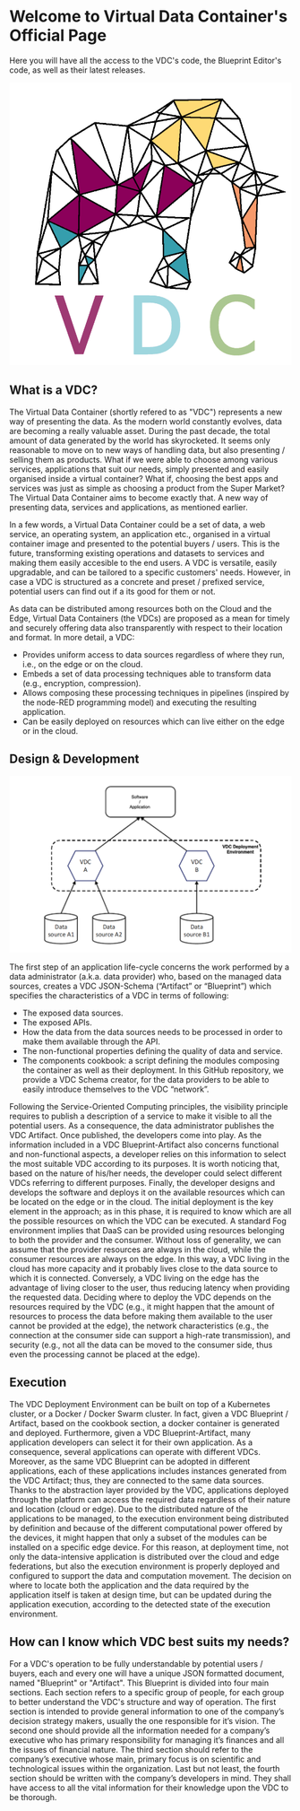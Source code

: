 # Welcome to Virtual Data Container's Official Page
Here you will have all the access to the VDC's code, the Blueprint Editor's code, as well as their latest releases.

![alt text](https://github.com/thevdc/virtualdatacontainer/blob/master/VDC-logo.png)

## What is a VDC?
The Virtual Data Container (shortly refered to as "VDC") represents a new way of presenting the data. As the modern world constantly evolves, data are becoming a really valuable asset. During the past decade, the total amount of data generated by the world has skyrocketed. It seems only reasonable to move on to new ways of handling data, but also presenting / selling them as products. What if we were able to choose among various services, applications that suit our needs, simply presented and easily organised inside a  virtual container? What if, choosing the best apps and services was just as simple as choosing a product from the Super Market? The Virtual Data Container aims to become exactly that. A new way of presenting data, services and applications, as mentioned earlier.

In a few words, a Virtual Data Container could be a set of data, a web service, an operating system, an application etc., organised in a virtual container image and presented to the potential buyers / users. This is the future, transforming existing operations and datasets to services and making them easily accesible to the end users. A VDC is versatile, easily upgradable, and can be tailored to a specific customers' needs. However, in case a VDC is structured as a concrete and preset / prefixed service, potential users can find out if a its good for them or not.

As data can be distributed among resources both on the Cloud and the Edge, Virtual Data Containers (the VDCs) are proposed as a mean for timely and securely offering data also transparently with respect to their location and format.
In more detail, a VDC:
- Provides uniform access to data sources regardless of where they run, i.e., on the edge or on the cloud.
- Embeds a set of data processing techniques able to transform data (e.g., encryption, compression).
- Allows composing these processing techniques in pipelines (inspired by the node-RED programming model) and executing the resulting application.
- Can be easily deployed on resources which can live either on the edge or in the cloud.

## Design & Development
![alt text](https://github.com/thevdc/virtualdatacontainer/blob/master/VDC-simple-architecture.png)

The first step of an application life-cycle concerns the work performed by a data administrator (a.k.a. data provider) who, based on the managed data sources, 
creates a VDC JSON-Schema (“Artifact” or “Blueprint”) which specifies the characteristics of a VDC in terms of following:
- The exposed data sources.
- The exposed APIs.
- How the data from the data sources needs to be processed in order to make them available through the API.
- The non-functional properties defining the quality of data and service.
- The components cookbook: a script defining the modules composing the container as well as their deployment.
In this GitHub repository, we provide a VDC Schema creator, for the data providers to be able to easily introduce themselves to the VDC “network”.

Following the Service-Oriented Computing principles, the visibility principle requires to publish a description of a service to make it visible to all the
potential users. As a consequence, the data administrator publishes the VDC Artifact. Once published, the developers come into play. As the
information included in a VDC Blueprint-Artifact also concerns functional and non-functional aspects, a developer relies on this information to select the most
suitable VDC according to its purposes. It is worth noticing that, based on the nature of his/her needs, the developer could select different VDCs referring to different
purposes. Finally, the developer designs and develops the software and deploys it on the available resources which can be located on the edge or in the cloud. The initial
deployment is the key element in the approach; as in this phase, it is required to know which are all the possible resources on which the VDC can be executed. A standard Fog environment implies that DaaS can be provided using resources belonging to both the provider and the consumer. Without loss of generality, we can assume that the provider resources are always in the cloud, while the consumer resources are always on the edge. In this way, a VDC living in the cloud has more capacity and it probably lives close to the data source to which it is connected. Conversely, a VDC living on the edge has the advantage of living closer to the user, thus reducing latency when providing the requested
data. Deciding where to deploy the VDC depends on the resources required by the VDC (e.g., it might happen that the amount of resources to process the data before
making them available to the user cannot be provided at the edge), the network characteristics (e.g., the connection at the consumer side can support a high-rate
transmission), and security (e.g., not all the data can be moved to the consumer side, thus even the processing cannot be placed at the edge).

## Execution
The VDC Deployment Environment can be built on top of a Kubernetes cluster, or a Docker / Docker Swarm cluster. In fact, given a VDC Blueprint / Artifact, based on the cookbook section, a docker container is generated and deployed. Furthermore, given a VDC Blueprint-Artifact, many application developers can select it for their own application. As a consequence, several applications can operate with different VDCs. Moreover, as the same VDC Blueprint can be adopted in different applications, each of these applications includes instances generated from the VDC Artifact; thus, they are connected to the same data sources. Thanks to the abstraction layer provided by the VDC, applications deployed through the platform can access the required data regardless of their nature and location (cloud or edge). Due to the distributed nature of the applications to be managed, to the execution environment being distributed by definition and because of the different computational power offered by the devices, it might happen that only a subset of the modules can be installed on a specific edge device. For this reason, at deployment time, not only the data-intensive application is distributed over the cloud and edge federations, but also the execution environment is properly deployed and configured to support the data and computation movement. The decision on where to locate both the application and the data required by the application itself is taken at design time, but can be updated during the application execution, according to the detected state of the execution environment.

## How can I know which VDC best suits my needs?
For a VDC's operation to be fully understandable by potential users / buyers, each and every one will have a unique JSON formatted document, named "Blueprint" or "Artifact". This Blueprint is divided into four main sections. Each section refers to a specific group of people, for each group to better understand the VDC's structure and way of operation. The first section is intended to provide general information to one of the company’s decision strategy makers, usually the one responsible for it’s vision. The second one should provide all the information needed for a company’s executive who has primary responsibility for managing it’s finances and all the issues of financial nature. The third section should refer to the company’s executive whose main, primary focus is on scientific and technological issues within the organization. Last but not least, the fourth section should be written with the company’s developers in mind. They shall have access to all the vital information for their knowledge upon the VDC to be thorough.
